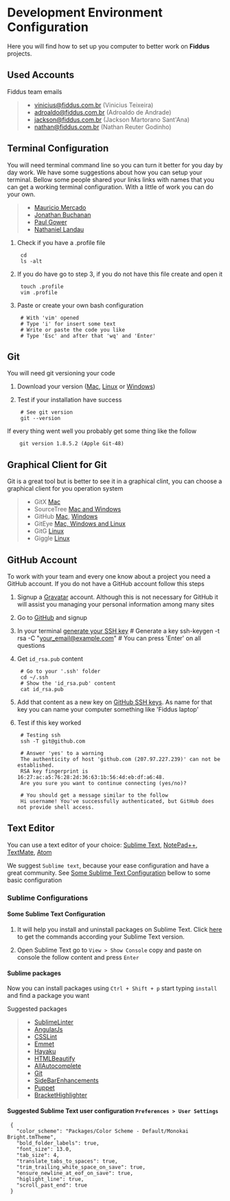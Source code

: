 # Development Environment Configuration


Here you will find how to set up you computer to better work on **Fiddus** projects.

## Used Accounts

Fiddus team emails

> - <vinicius@fiddus.com.br> (Vinicius Teixeira)
> - <adroaldo@fiddus.com.br> (Adroaldo de Andrade)
> - <jackson@fiddus.com.br> (Jackson Martorano Sant'Ana)
> - <nathan@fiddus.com.br> (Nathan Reuter Godinho)


## Terminal Configuration

You will need terminal command line so you can turn it better for you day by day work. We have some suggestions about how you can setup your terminal. Bellow some people shared your links links with names that you can get a working terminal configuration. With a little of work you can do your own.

> - [Mauricio Mercado](https://gist.github.com/maumercado/3354613)
> - [Jonathan Buchanan](https://gist.github.com/insin/1425703)
> - [Paul Gower](https://github.com/pmgower/Mac-Profile-Settings-bash/blob/master/.bash_profile)
> - [Nathaniel Landau](http://natelandau.com/my-mac-osx-bash_profile/)

1. Check if you have a .profile file

        cd
        ls -alt

2. If you do have go to step 3, if you do not have this file create and open it

        touch .profile
        vim .profile

3. Paste or create your own bash configuration

        # With 'vim' opened
        # Type 'i' for insert some text
        # Write or paste the code you like
        # Type 'Esc' and after that 'wq' and 'Enter'


## Git

You will need git versioning your code

1. Download your version ([Mac](http://git-scm.com/download/mac), [Linux](http://git-scm.com/download/linux) or [Windows](http://git-scm.com/download/windows))

2. Test if your installation have success

        # See git version
        git --version

  If every thing went well you probably get some thing like the follow

        git version 1.8.5.2 (Apple Git-48)


## Graphical Client for Git

Git is a great tool but is better to see it in a graphical clint, you can choose a graphical client for you operation system

> - GitX [Mac](http://rowanj.github.io/gitx/)
> - SourceTree [Mac and Windows](http://www.sourcetreeapp.com/)
> - GitHub [Mac](https://mac.github.com/), [Windows](https://windows.github.com/)
> - GitEye [Mac, Windows and Linux](http://www.collab.net/downloads/giteye)
> - GitG [Linux](https://wiki.gnome.org/Apps/Gitg/)
> - Giggle [Linux](https://wiki.gnome.org/Apps/giggle/)

## GitHub Account

To work with your team and every one know about a project you need a GitHub account. If you do not have a GitHub account follow this steps

1. Signup a [Gravatar](https://en.gravatar.com/) account. Although this is not necessary for GitHub it will assist you managing your personal information among many sites

2. Go to [GitHub](https://github.com/) and signup

3. In your terminal [generate your SSH key](https://help.github.com/articles/generating-ssh-keys)
        # Generate a key
        ssh-keygen -t rsa -C "your_email@example.com"
        # You can press 'Enter' on all questions

4. Get `id_rsa.pub` content

        # Go to your '.ssh' folder
        cd ~/.ssh
        # Show the 'id_rsa.pub' content
        cat id_rsa.pub

5. Add that content as a new key on [GitHub SSH keys](https://github.com/settings/ssh). As name for that key you can name your computer something like 'Fiddus laptop'

6. Test if this key worked

        # Testing ssh
        ssh -T git@github.com

        # Answer 'yes' to a warning
        The authenticity of host 'github.com (207.97.227.239)' can not be established.
        RSA key fingerprint is 16:27:ac:a5:76:28:2d:36:63:1b:56:4d:eb:df:a6:48.
        Are you sure you want to continue connecting (yes/no)?
        
        # You should get a message similar to the follow
        Hi username! You've successfully authenticated, but GitHub does not provide shell access.

## Text Editor

You can use a text editor of your choice: [Sublime Text](http://www.sublimetext.com/), [NotePad++](http://notepad-plus-plus.org/), [TextMate](http://macromates.com/), [Atom](https://atom.io/)

We suggest `Sublime text`, because your ease configuration and have a great community. See [Some Sublime Text Configuration](#sublime) bellow to some basic configuration


### Sublime Configurations

#### Some Sublime Text Configuration

1. It will help you install and uninstall packages on Sublime Text. Click [here](https://sublime.wbond.net/installation) to get the commands according your Sublime Text version.

2. Open Sublime Text go to `View > Show Console` copy and paste on console the follow content and press `Enter`


#### Sublime packages

Now you can install packages using `Ctrl + Shift + p` start typing `install` and find a package you want

Suggested packages

> - [SublimeLinter](https://github.com/SublimeLinter/SublimeLinter-for-ST2)
> - [AngularJs](https://github.com/angular-ui/AngularJS-sublime-package)
> - [CSSLint](https://github.com/austinhappel/sublime-csslint)
> - [Emmet](https://github.com/sergeche/emmet-sublime)
> - [Hayaku](https://github.com/hayaku/hayaku)
> - [HTMLBeautify](https://github.com/rareyman/HTMLBeautify)
> - [AllAutocomplete]()
> - [Git]()
> - [SideBarEnhancements]()
> - [Puppet]()
> - [BracketHighlighter]()


#### Suggested Sublime Text user configuration `Preferences > User Settings`

     {
       "color_scheme": "Packages/Color Scheme - Default/Monokai Bright.tmTheme",
       "bold_folder_labels": true,
       "font_size": 13.0,
       "tab_size": 4,
       "translate_tabs_to_spaces": true,
       "trim_trailing_white_space_on_save": true,
       "ensure_newline_at_eof_on_save": true,
       "higlight_line": true,
       "scroll_past_end": true
     }

